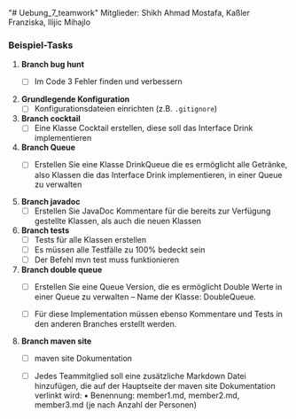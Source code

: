 "# Uebung_7_teamwork"
Mitglieder: Shikh Ahmad Mostafa, Kaßler Franziska, Ilijic Mihajlo

### Beispiel-Tasks

1. **Branch bug hunt**
    - [ ] Im Code 3 Fehler finden und verbessern


2. **Grundlegende Konfiguration**
    - [ ] Konfigurationsdateien einrichten (z.B. `.gitignore`)

3. **Branch cocktail**
    - [ ] Eine Klasse Cocktail erstellen, diese soll das Interface Drink implementieren

4. **Branch Queue**
    - [ ] Erstellen Sie eine Klasse DrinkQueue die es ermöglicht alle Getränke, also Klassen die das
      Interface Drink implementieren, in einer Queue zu verwalten


5. **Branch javadoc**
    - [ ] Erstellen Sie JavaDoc Kommentare für die bereits zur Verfügung gestellte
      Klassen, als auch die neuen Klassen

6. **Branch tests**
    - [ ] Tests für alle Klassen erstellen
    - [ ] Es müssen alle Testfälle zu 100% bedeckt sein
    - [ ] Der Befehl mvn test muss funktionieren

7. **Branch double queue**
    - [ ] Erstellen Sie eine Queue Version, die es ermöglicht Double Werte in einer Queue
      zu verwalten – Name der Klasse: DoubleQueue.
    - [ ] Für diese Implementation müssen ebenso Kommentare und Tests in den anderen
      Branches erstellt werden.




8. **Branch maven site**
    - [ ] maven site Dokumentation
    - [ ] Jedes Teammitglied soll eine zusätzliche Markdown Datei hinzufügen, die auf der
      Hauptseite der maven site Dokumentation verlinkt wird:
      ▪ Benennung: member1.md, member2.md, member3.md (je nach Anzahl
      der Personen)
   


